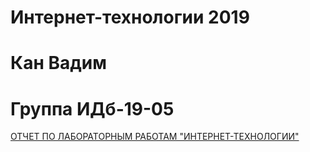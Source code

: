 # Интернет-технологии 2019
# Кан Вадим
# Группа ИДб-19-05

[ОТЧЕТ ПО ЛАБОРАТОРНЫМ РАБОТАМ "ИНТЕРНЕТ-ТЕХНОЛОГИИ"](https://facyman.github.io/Internet/)

